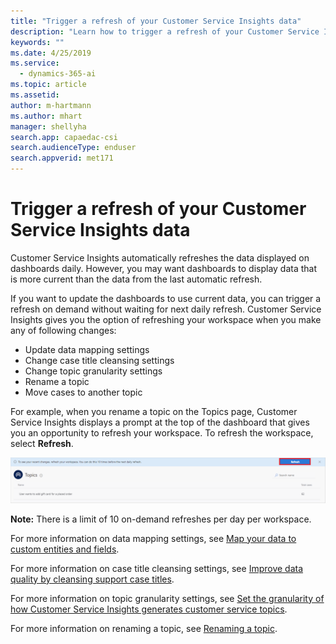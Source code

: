 ```yaml
---
title: "Trigger a refresh of your Customer Service Insights data"
description: "Learn how to trigger a refresh of your Customer Service Insights data."
keywords: ""
ms.date: 4/25/2019
ms.service:
  - dynamics-365-ai
ms.topic: article
ms.assetid: 
author: m-hartmann
ms.author: mhart
manager: shellyha
search.app: capaedac-csi
search.audienceType: enduser
search.appverid: met171
---
```


# Trigger a refresh of your Customer Service Insights data

Customer Service Insights automatically refreshes the data displayed on dashboards daily. However, you may want dashboards to display data that is more current than the data from the last automatic refresh.

If you want to update the dashboards to use current data, you can trigger a refresh on demand without waiting for next daily refresh. Customer Service Insights gives you the option of refreshing your workspace when you make any of following changes:

* Update data mapping settings
* Change case title cleansing settings
* Change topic granularity settings
* Rename a topic
* Move cases to another topic

For example, when you rename a topic on the Topics page, Customer Service Insights displays a prompt at the top of the dashboard that gives you an opportunity to refresh your workspace. To refresh the workspace, select **Refresh**.

   ![Refresh workspace](media/refresh-workspace.png)

**Note:**  There is a limit of 10 on-demand refreshes per day per workspace.

For more information on data mapping settings, see [Map your data to custom entities and fields](map-data.md).

For more information on case title cleansing settings, see [Improve data quality by cleansing support case titles](settings.md).

For more information on topic granularity settings, see [Set the granularity of how Customer Service Insights generates customer service topics](granularity.md).

For more information on renaming a topic, see [Renaming a topic](topics-page.md#renaming-a-topic).
